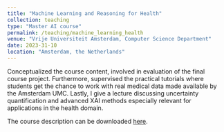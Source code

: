 ```yaml
---
title: "Machine Learning and Reasoning for Health"
collection: teaching
type: "Master AI course"
permalink: /teaching/machine_learning_health
venue: "Vrije Universiteit Amsterdam, Computer Science Department"
date: 2023-31-10
location: "Amsterdam, the Netherlands"
---
```


Conceptualized the course content, involved in evaluation of the final course project.
Furthermore, supervised the practical tutorials where students get the chance to work with real medical data made available by the Amsterdam UMC. 
Lastly, I give a lecture discussing uncertainty quantification and advanced XAI methods especially relevant for applications in the health domain.

The course description can be downloaded [here](https://studiegids.vu.nl/en/Master/2023-2024/artificial-intelligence/XM_0102#/).